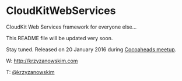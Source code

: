 # CloudKitWebServices
CloudKit Web Services framework for everyone else...

This README file will be updated very soon.

Stay tuned. Released on 20 January 2016 during [Cocoaheads meetup](http://www.meetup.com/Cocoaheads-Berlin/events/227410070/).

W: http://krzyzanowskim.com

T: [@krzyzanowskim](http://twitter.com/krzyzanowskim)
